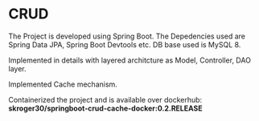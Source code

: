 # CRUD
The Project is developed using Spring Boot. 
The Depedencies used are Spring Data JPA, Spring Boot Devtools etc.
DB base used is MySQL 8.

Implemented in details with layered architcture as Model, Controller, DAO layer. 

Implemented Cache mechanism. 

Containerized the project and is available over dockerhub: **skroger30/springboot-crud-cache-docker:0.2.RELEASE**
